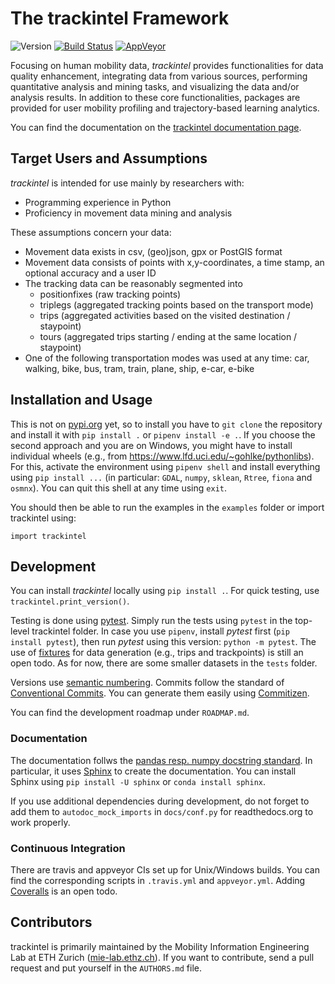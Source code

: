 # The trackintel Framework

![Version](https://img.shields.io/badge/version-v0.0.1-red.svg)
[![Build Status](https://travis-ci.org/mie-lab/trackintel.svg?branch=master)](https://travis-ci.org/mie-lab/trackintel)
[![AppVeyor](https://ci.appveyor.com/api/projects/status/github/mie-lab/trackintel?svg=true)](https://ci.appveyor.com/api/projects/status/github/mie-lab/trackintel?svg=true)

Focusing on human mobility data, *trackintel* provides functionalities for data quality enhancement, integrating data from various sources, performing quantitative analysis and mining tasks, and visualizing the data and/or analysis results.
In addition to these core functionalities, packages are provided for user mobility profiling and trajectory-based learning analytics.

You can find the documentation on the [trackintel documentation page](https://trackintel.readthedocs.io/en/latest).

## Target Users and Assumptions

*trackintel* is intended for use mainly by researchers with:

* Programming experience in Python
* Proficiency in movement data mining and analysis

These assumptions concern your data:

* Movement data exists in csv, (geo)json, gpx or PostGIS format
* Movement data consists of points with x,y-coordinates, a time stamp, an optional accuracy and a user ID
* The tracking data can be reasonably segmented into 
  * positionfixes (raw tracking points)
  * triplegs (aggregated tracking points based on the transport mode)
  * trips (aggregated activities based on the visited destination / staypoint)
  * tours (aggregated trips starting / ending at the same location / staypoint)
* One of the following transportation modes was used at any time: car, walking, bike, bus, tram, train, plane, ship, e-car, e-bike

## Installation and Usage

This is not on [pypi.org](https://pypi.org/) yet, so to install you have to `git clone` the repository and install it with `pip install .` or `pipenv install -e .`.
If you choose the second approach and you are on Windows, you might have to install individual wheels (e.g., from https://www.lfd.uci.edu/~gohlke/pythonlibs).
For this, activate the environment using `pipenv shell` and install everything using `pip install ...` (in particular: `GDAL`, `numpy`, `sklean`, `Rtree`, `fiona` and `osmnx`).
You can quit this shell at any time using `exit`.

You should then be able to run the examples in the `examples` folder or import trackintel using:
```{python}
import trackintel
```

## Development

You can install *trackintel* locally using `pip install .`.
For quick testing, use `trackintel.print_version()`.

Testing is done using [pytest](https://docs.pytest.org/en/latest).
Simply run the tests using `pytest` in the top-level trackintel folder.
In case you use `pipenv`, install *pytest* first (`pip install pytest`), then run *pytest* using this version: `python -m pytest`.
The use of [fixtures](https://pypi.org/project/fixtures/) for data generation (e.g., trips and trackpoints) is still an open todo.
As for now, there are some smaller datasets in the `tests` folder.

Versions use [semantic numbering](https://semver.org/).
Commits follow the standard of [Conventional Commits](https://www.conventionalcommits.org).
You can generate them easily using [Commitizen](https://github.com/commitizen/cz-cli).

You can find the development roadmap under `ROADMAP.md`. 

### Documentation

The documentation follws the [pandas resp. numpy docstring standard](https://pandas-docs.github.io/pandas-docs-travis/development/contributing.html#contributing-to-the-documentation).
In particular, it uses [Sphinx](http://www.sphinx-doc.org/en/master/) to create the documentation.
You can install Sphinx using `pip install -U sphinx` or `conda install sphinx`.

If you use additional dependencies during development, do not forget to add them to `autodoc_mock_imports` in `docs/conf.py` for readthedocs.org to work properly.

### Continuous Integration

There are travis and appveyor CIs set up for Unix/Windows builds.
You can find the corresponding scripts in `.travis.yml` and `appveyor.yml`.
Adding [Coveralls](https://coveralls.io) is an open todo.

## Contributors

trackintel is primarily maintained by the Mobility Information Engineering Lab at ETH Zurich ([mie-lab.ethz.ch](http://mie-lab.ethz.ch)).
If you want to contribute, send a pull request and put yourself in the `AUTHORS.md` file.
